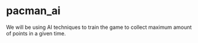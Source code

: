 # pacman_ai

We will be using AI techniques to train the game to collect maximum amount of points in a given time.